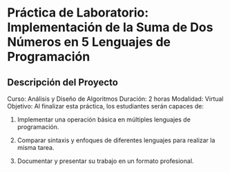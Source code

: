 # Práctica de Laboratorio: Implementación de la Suma de Dos Números en 5 Lenguajes de Programación

## Descripción del Proyecto

Curso: Análisis y Diseño de Algoritmos Duración: 2 horas Modalidad: Virtual Objetivo: Al finalizar esta práctica, los estudiantes serán capaces de:

1. Implementar una operación básica en múltiples lenguajes de programación.

2. Comparar sintaxis y enfoques de diferentes lenguajes para realizar la misma tarea.

3. Documentar y presentar su trabajo en un formato profesional.
